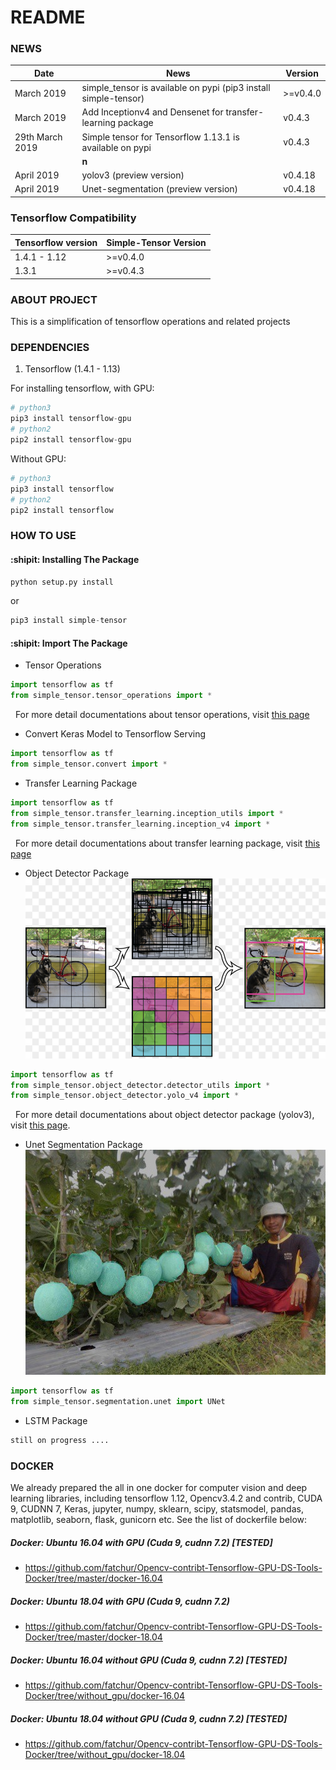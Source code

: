 # README #

### NEWS
| Date       |                                                         News                                                                     |     Version       |
| ---------- | -------------------------------------------------------------------------------------------------------------------------------- | ----------------- |       
|March 2019    | simple_tensor is available on pypi (pip3 install simple-tensor)                                                                |     >=v0.4.0      |
|March 2019    | Add Inceptionv4 and Densenet for transfer-learning package                                                                     |      v0.4.3       |
|29th March 2019    | Simple tensor for Tensorflow 1.13.1 is available on pypi                                                                  |      v0.4.3       |
|              | **n**                                                                               |                   |
|April 2019    | yolov3 (preview version) |      v0.4.18       |
|April 2019    | Unet-segmentation (preview version) |      v0.4.18      |



### Tensorflow Compatibility
| Tensorflow version      |        Simple-Tensor Version      |   
| ----------------------- | --------------------------------- | 
| 1.4.1 - 1.12            |      >=v0.4.0                     |
| 1.3.1                   |      >=v0.4.3                     |



### ABOUT PROJECT
This is a simplification of tensorflow operations and related projects

### DEPENDENCIES
1. Tensorflow (1.4.1 - 1.13)

For installing tensorflow, with GPU:
```python
# python3 
pip3 install tensorflow-gpu
# python2
pip2 install tensorflow-gpu
```
Without GPU:
```python
# python3 
pip3 install tensorflow
# python2
pip2 install tensorflow
```

### HOW TO USE
#### :shipit: Installing The Package
```python
python setup.py install
```
or

```python
pip3 install simple-tensor
```

#### :shipit: Import The Package
- Tensor Operations
```python
import tensorflow as tf
from simple_tensor.tensor_operations import *
```
&nbsp; For more detail documentations about tensor operations, visit [this page](https://github.com/fatchur/Simple-Tensor/tree/master/simple_tensor)

- Convert Keras Model to Tensorflow Serving
```python
import tensorflow as tf
from simple_tensor.convert import *
```

- Transfer Learning Package
```python
import tensorflow as tf
from simple_tensor.transfer_learning.inception_utils import *
from simple_tensor.transfer_learning.inception_v4 import *
```
&nbsp; For more detail documentations about transfer learning package, visit [this page](https://github.com/fatchur/Simple-Tensor/tree/master/simple_tensor/transfer_learning)  


- Object Detector Package
![alt text](assets/obj_detector.jpg)

```python
import tensorflow as tf
from simple_tensor.object_detector.detector_utils import *
from simple_tensor.object_detector.yolo_v4 import *
```
&nbsp; For more detail documentations about object detector package (yolov3), visit [this page](https://github.com/fatchur/Simple-Tensor/tree/master/simple_tensor/transfer_learning).

- Unet Segmentation Package
![alt text](assets/semantic_segmentation.jpg)

```python
import tensorflow as tf
from simple_tensor.segmentation.unet import UNet
```

- LSTM Package
```python
still on progress ....
```


### DOCKER
We already prepared the all in one docker for computer vision and deep learning libraries, including tensorflow 1.12, Opencv3.4.2 and contrib, CUDA 9, CUDNN 7, Keras, jupyter, numpy, sklearn, scipy, statsmodel, pandas, matplotlib, seaborn, flask, gunicorn etc. See the list of dockerfile below:

##### Docker: Ubuntu 16.04 with GPU (Cuda 9, cudnn 7.2) [TESTED]
* https://github.com/fatchur/Opencv-contribt-Tensorflow-GPU-DS-Tools-Docker/tree/master/docker-16.04
##### Docker: Ubuntu 18.04 with GPU (Cuda 9, cudnn 7.2)
* https://github.com/fatchur/Opencv-contribt-Tensorflow-GPU-DS-Tools-Docker/tree/master/docker-18.04
##### Docker: Ubuntu 16.04 without GPU (Cuda 9, cudnn 7.2) [TESTED]
* https://github.com/fatchur/Opencv-contribt-Tensorflow-GPU-DS-Tools-Docker/tree/without_gpu/docker-16.04
##### Docker: Ubuntu 18.04 without GPU (Cuda 9, cudnn 7.2) [TESTED]
* https://github.com/fatchur/Opencv-contribt-Tensorflow-GPU-DS-Tools-Docker/tree/without_gpu/docker-18.04





